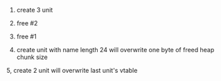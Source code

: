 1. create 3 unit

2. free #2

3. free #1

4. create unit with name length 24 will overwrite one byte of freed heap chunk size

5, create 2 unit will overwrite last unit's vtable
